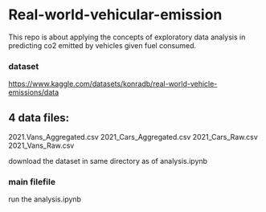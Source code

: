 # Real-world-vehicular-emission
This repo is about applying the concepts of exploratory data analysis in predicting co2 emitted by vehicles given fuel consumed.

### dataset

https://www.kaggle.com/datasets/konradb/real-world-vehicle-emissions/data

## 4 data files:
2021.Vans_Aggregated.csv
2021_Cars_Aggregated.csv
2021_Cars_Raw.csv
2021_Vans_Raw.csv

download the dataset in same directory as of analysis.ipynb

### main filefile
run the analysis.ipynb
